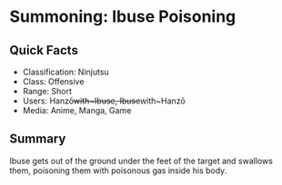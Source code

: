 # Summoning: Ibuse Poisoning

## Quick Facts
- Classification: Ninjutsu
- Class: Offensive
- Range: Short
- Users: Hanzō~~with~Ibuse, Ibuse~~with~Hanzō
- Media: Anime, Manga, Game

## Summary
Ibuse gets out of the ground under the feet of the target and swallows them, poisoning them with poisonous gas inside his body.
